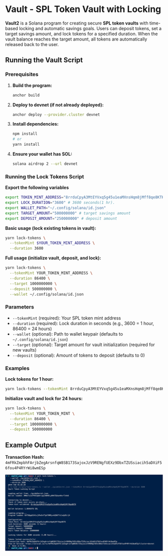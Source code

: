 # Vault - SPL Token Vault with Locking

**Vault2** is a Solana program for creating secure **SPL token vaults** with time-based locking and automatic savings goals. Users can deposit tokens, set a target savings amount, and lock tokens for a specified duration. When the vault balance reaches the target amount, all tokens are automatically released back to the user.


## Running the Vault Script

### Prerequisites

1. **Build the program:**
   ```bash
   anchor build
   ```

2. **Deploy to devnet (if not already deployed):**
   ```bash
   anchor deploy --provider.cluster devnet
   ```

3. **Install dependencies:**
   ```bash
   npm install
   # or
   yarn install
   ```

4. **Ensure your wallet has SOL:**
   ```bash
   solana airdrop 2 --url devnet
   ```

### Running the Lock Tokens Script

**Export the following variables**
```bash
export TOKEN_MINT_ADDRESS="8rrduCpyA3MtEYVxq5g45u1eaMXnsHqm8jMff8qe8KTK" # Mint address
export LOCK_DURATION="3600" # 3600 seconds(1 hr). 
export WALLET_PATH="~/.config/solana/id.json"
export TARGET_AMOUNT="500000000" # target savings amount
export DEPOSIT_AMOUNT="250000000" # deposit amount
```

**Basic usage (lock existing tokens in vault):**
```bash
yarn lock-tokens \
  --tokenMint $YOUR_TOKEN_MINT_ADDRESS \
  --duration 3600
```

**Full usage (initialize vault, deposit, and lock):**
```bash
yarn lock-tokens \
  --tokenMint YOUR_TOKEN_MINT_ADDRESS \
  --duration 86400 \
  --target 1000000000 \
  --deposit 500000000 \
  --wallet ~/.config/solana/id.json
```

### Parameters

- `--tokenMint` (required): Your SPL token mint address
- `--duration` (required): Lock duration in seconds (e.g., 3600 = 1 hour, 86400 = 24 hours)
- `--wallet` (optional): Path to wallet keypair (defaults to `~/.config/solana/id.json`)
- `--target` (optional): Target amount for vault initialization (required for new vaults)
- `--deposit` (optional): Amount of tokens to deposit (defaults to 0)

### Examples

**Lock tokens for 1 hour:**
```bash
yarn lock-tokens --tokenMint 8rrduCpyA3MtEYVxq5g45u1eaMXnsHqm8jMff8qe8KTK --duration 3600
```

**Initialize vault and lock for 24 hours:**
```bash
yarn lock-tokens \
  --tokenMint YOUR_TOKEN_MINT \
  --duration 86400 \
  --target 1000000000 \
  --deposit 500000000
```

## Example Output

**Transaction Hash:** `4mFRkZmpbhFArjbZegArsnfqW8SB173SajoxJzV9RENgfUEXz9DbxTZUSsiacih5aDXiF56fou4P4RYrWi8wmESp`

![Lock tokens to vault](images/lock_to_vault.png)
